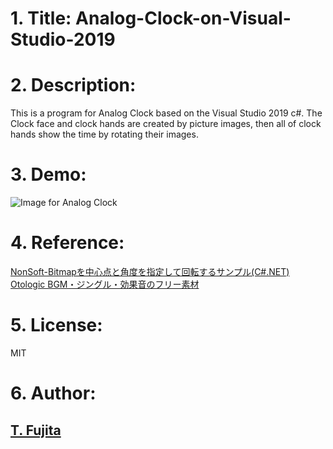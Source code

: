 # 1. Title: Analog-Clock-on-Visual-Studio-2019

# 2. Description:
This is a program for Analog Clock based on the Visual Studio 2019 c#. The Clock face and clock hands are created by picture images, then all of clock hands show the time by rotating their images.
# 3. Demo:
![Image for Analog Clock](https://to-fujita.github.io/Images/128.png "Image for Analog Clock")

# 4. Reference:
[NonSoft-Bitmapを中心点と角度を指定して回転するサンプル(C#.NET)](http://nonsoft.la.coocan.jp/SoftSample/CS.NET/SampleRotateBitmap.html)  
[Otologic BGM・ジングル・効果音のフリー素材](https://otologic.jp/)

# 5. License:
MIT

# 6. Author:
## [T. Fujita](https://github.com/To-Fujita)
